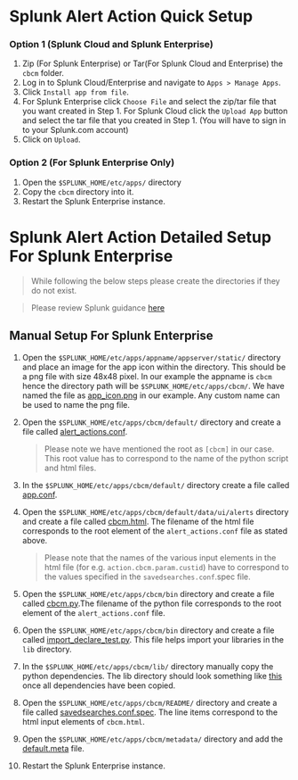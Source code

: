 # Splunk Alert Action Quick Setup
### Option 1 (Splunk Cloud and Splunk Enterprise)
1. Zip (For Splunk Enterprise) or Tar(For Splunk Cloud and Enterprise) the `cbcm` folder.
2. Log in to Splunk Cloud/Enterprise and navigate to `Apps > Manage Apps`.
3. Click `Install app from file`.
4. For Splunk Enterprise click `Choose File` and select the zip/tar file that you want created in Step 1. For Splunk Cloud click the `Upload App` button and select the tar file that you created in Step 1. (You will have to sign in to your Splunk.com account)
5. Click on `Upload`.

### Option 2 (For Splunk Enterprise Only)
1. Open the `$SPLUNK_HOME/etc/apps/` directory 
2. Copy the `cbcm` directory into it. 
3. Restart the Splunk Enterprise instance.


# Splunk Alert Action Detailed Setup For Splunk Enterprise

> While following the below steps please create the directories if they do not exist.

> Please review Splunk guidance [here](https://dev.splunk.com/enterprise/docs/devtools/customalertactions/configappcaa/)

## Manual Setup For Splunk Enterprise
1. Open the `$SPLUNK_HOME/etc/apps/appname/appserver/static/` directory and place an image for the app icon within the directory. This should be a png file with size 48x48 pixel. In our example the appname is `cbcm` hence the directory path will be `$SPLUNK_HOME/etc/apps/cbcm/`. We have named the file as [app_icon.png](./cbcm/appserver/static/app_icon.png) in our example. Any custom name can be used to name the png file.

2. Open the `$SPLUNK_HOME/etc/apps/cbcm/default/` directory and create a file called [alert_actions.conf](./cbcm/default/alert_actions.conf).

    > Please note we have mentioned the root as `[cbcm]` in our case. This root value has to correspond to the name of the python script and html files.

3. In the `$SPLUNK_HOME/etc/apps/cbcm/default/` directory create a file called [app.conf](./cbcm/default/app.conf).

4. Open the `$SPLUNK_HOME/etc/apps/cbcm/default/data/ui/alerts` directory and create a file called [cbcm.html](./cbcm/default/data/ui/alerts/cbcm.html). The filename of the html file corresponds to the root element of the `alert_actions.conf` file as stated above.

    > Please note that the names of the various input elements in the html file (for e.g. `action.cbcm.param.custid`) have to correspond to the values specified in the `savedsearches.conf`.spec file.

5. Open the `$SPLUNK_HOME/etc/apps/cbcm/bin` directory and create a file called [cbcm.py](./cbcm/bin/cbcm.py).The filename of the python file corresponds to the root element of the `alert_actions.conf` file.

6. Open the `$SPLUNK_HOME/etc/apps/cbcm/bin` directory and create a file called [import_declare_test.py](./cbcm/bin/import_declare_test.py). This file helps import your libraries in the `lib` directory.

7. In the `$SPLUNK_HOME/etc/apps/cbcm/lib/` directory manually copy the python dependencies. The lib directory should look something like [this](./cbcm/lib/) once all dependencies have been copied.


8. Open the `$SPLUNK_HOME/etc/apps/cbcm/README/` directory and create a file called [savedsearches.conf.spec](./cbcm/README/savedsearches.conf.spec). The line items correspond to the html input elements of `cbcm.html`.

9. Open the `$SPLUNK_HOME/etc/apps/cbcm/metadata/` directory and add the [default.meta](./cbcm/metadata/default.meta) file.

10. Restart the Splunk Enterprise instance.
